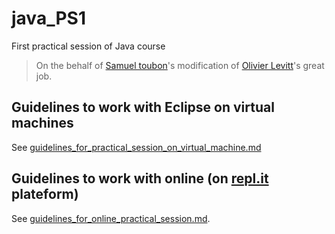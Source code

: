 # java_PS1
First practical session of Java course

> On the behalf of [Samuel toubon](http://wikisamuel.github.io/java/#/)'s modification of [Olivier Levitt](https://formations.levitt.fr/poo-java/#/)'s great job.

## Guidelines to work with Eclipse on virtual machines
See [guidelines_for_practical_session_on_virtual_machine.md](guidelines_for_practical_session_on_virtual_machine.md)

## Guidelines to work with online (on [repl.it](www.repl.it) plateform)
See [guidelines_for_online_practical_session.md](guidelines_for_online_practical_session.md).
